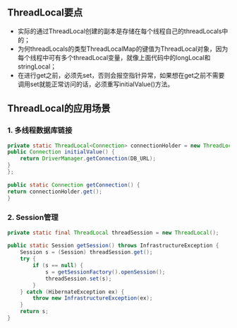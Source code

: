## ThreadLocal要点

* 实际的通过ThreadLocal创建的副本是存储在每个线程自己的threadLocals中的；
* 为何threadLocals的类型ThreadLocalMap的键值为ThreadLocal对象，因为每个线程中可有多个threadLocal变量，就像上面代码中的longLocal和stringLocal；
* 在进行get之前，必须先set，否则会报空指针异常，如果想在get之前不需要调用set就能正常访问的话，必须重写initialValue()方法。

## ThreadLocal的应用场景
### 1. 多线程数据库链接
```java
private static ThreadLocal<Connection> connectionHolder = new ThreadLocal<Connection>() {
public Connection initialValue() {
    return DriverManager.getConnection(DB_URL);
}
};
 
public static Connection getConnection() {
return connectionHolder.get();
}
```

### 2. Session管理
```java
private static final ThreadLocal threadSession = new ThreadLocal();
 
public static Session getSession() throws InfrastructureException {
    Session s = (Session) threadSession.get();
    try {
        if (s == null) {
            s = getSessionFactory().openSession();
            threadSession.set(s);
        }
    } catch (HibernateException ex) {
        throw new InfrastructureException(ex);
    }
    return s;
}
```
